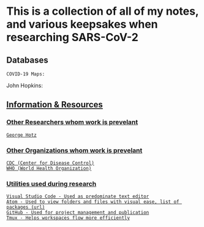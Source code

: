 # This is a collection of all of my notes, and various keepsakes when researching SARS-CoV-2

## Databases

    COVID-19 Maps:
<p>John Hopkins:<a href="https://gisanddata.maps.arcgis.com/apps/opsdashboard/index.html#/bda7594740fd40299423467b48e9ecf6">

## Information & Resources

### Other Researchers whom work is prevelant

    George Hotz

### Other Organizations whom work is prevelant

    CDC (Center for Disease Control)
    WHO (World Health Organization)

### Utilities used during research

    Visual Studio Code - Used as predominate text editor
    Atom - Used to view folders and files with visual ease, list of packages (url)
    GitHub - Used for project management and publication
    Tmux - Helps workspaces flow more efficiently
